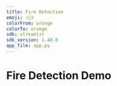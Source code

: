 ```yaml
---
title: Fire Detection
emoji: 🔥🕵️‍♀️
colorFrom: orange
colorTo: orange
sdk: streamlit
sdk_version: 1.40.0
app_file: app.py
---
```


# Fire Detection Demo